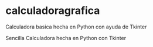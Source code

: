 # calculadoragrafica
Calculadora basica hecha en Python con ayuda de Tkinter

Sencilla Calculadora hecha en Python con Tkinter
